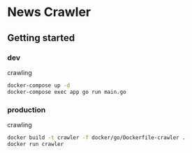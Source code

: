 # News Crawler

## Getting started

### dev

crawling

```bash
docker-compose up -d
docker-compose exec app go run main.go
```

### production

crawling

```bash
docker build -t crawler -f docker/go/Dockerfile-crawler .
docker run crawler
```